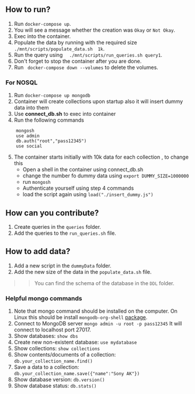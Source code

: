 ## How to run?
1. Run ``` docker-compose up ```.
2. You will see a message whether the creation was `Okay` or `Not Okay`.
3. Exec into the container.
4. Populate the data by running with the required size ``` ./mnt/scripts/populate_data.sh  1k```.
5. Run the query using ```  ./mnt/scripts/run_queries.sh query1```.
6. Don't forget to stop the container after you are done.
7. Run ``` docker-compose down --volumes``` to delete the volumes.

### For NOSQL 

1. Run ``` docker-compose up mongodb ```
2. Container will create collections upon startup also it will insert dummy data into them
3. Use <b>connect_db.sh</b> to exec into container
4. Run the following commands 
```
    mongosh
    use admin
    db.auth("root","pass12345")
    use social

```
5. The container starts initially with 10k data for each collection , to change this
    - Open a shell in the container using connect_db.sh
    - change the number fo dummy data  using ``` export DUMMY_SIZE=1000000 ```
    - run ``` mongosh ```
    - Authenticate yourself using step 4 commands
    - load the script again using ``` load("./insert_dummy.js") ```


## How can you contribute?
1. Create queries in the `queries` folder.
2. Add the queries to the `run_queries.sh` file.

## How to add data?
1. Add a new script in the `dummyData` folder.
2. Add the new size of the data in the `populate_data.sh` file.


>> You can find the schema of the database in the `DDL` folder.


### Helpful mongo commands
1. Note that mongo command should be installed on the computer. On Linux this should be install `mongodb-org-shell` [package](https://www.mongodb.com/docs/manual/tutorial/install-mongodb-on-ubuntu/).
2. Connect to MongoDB server ```mongo admin -u root -p pass12345``` It will connect to localhost port 27017.
3. Show databases: `show dbs`
4. Create new non-existent database: `use mydatabase`
5. Show collections: `show collections`
6. Show contents/documents of a collection: `db.your_collection_name.find()`
7. Save a data to a collection: `db.your_collection_name.save({"name":"Sony AK"})`
8. Show database version: `db.version()`
9. Show database status: `db.stats()`
